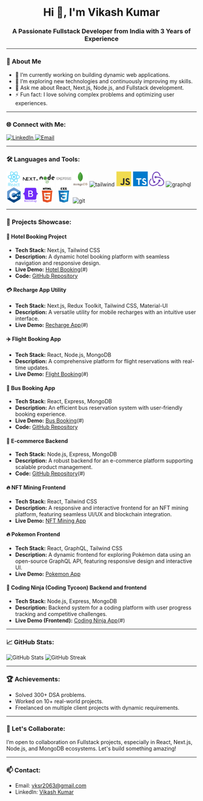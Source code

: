 <h1 align="center">Hi 👋, I'm Vikash Kumar</h1>
<h3 align="center">A Passionate Fullstack Developer from India with 3 Years of Experience</h3>

---

### 🚀 About Me
- 🔭 I’m currently working on building dynamic web applications.
- 🌱 I’m exploring new technologies and continuously improving my skills.
- 💬 Ask me about React, Next.js, Node.js, and Fullstack development.
- ⚡ Fun fact: I love solving complex problems and optimizing user experiences.

---

### 🌐 Connect with Me:
<p align="left">
  <a href="https://www.linkedin.com/in/vikash-kumar-01180321a/" target="_blank">
    <img src="https://img.shields.io/badge/LinkedIn-%230077B5.svg?style=for-the-badge&logo=linkedin&logoColor=white" alt="LinkedIn"/>
  </a>
  <a href="mailto:vksr2063@gmail.com" target="_blank">
    <img src="https://img.shields.io/badge/Email-%23D14836.svg?style=for-the-badge&logo=gmail&logoColor=white" alt="Email"/>
  </a>
</p>

---

### 🛠 Languages and Tools:
<p align="left">
  <img src="https://raw.githubusercontent.com/devicons/devicon/master/icons/react/react-original-wordmark.svg" alt="react" width="40" height="40"/>
  <img src="https://raw.githubusercontent.com/devicons/devicon/master/icons/nextjs/nextjs-original-wordmark.svg" alt="nextjs" width="40" height="40"/>
  <img src="https://raw.githubusercontent.com/devicons/devicon/master/icons/nodejs/nodejs-original-wordmark.svg" alt="nodejs" width="40" height="40"/>
  <img src="https://raw.githubusercontent.com/devicons/devicon/master/icons/express/express-original-wordmark.svg" alt="express" width="40" height="40"/>
  <img src="https://raw.githubusercontent.com/devicons/devicon/master/icons/mongodb/mongodb-original-wordmark.svg" alt="mongodb" width="40" height="40"/>
  <img src="https://www.vectorlogo.zone/logos/tailwindcss/tailwindcss-icon.svg" alt="tailwind" width="40" height="40"/>
  <img src="https://raw.githubusercontent.com/devicons/devicon/master/icons/javascript/javascript-original.svg" alt="javascript" width="40" height="40"/>
  <img src="https://raw.githubusercontent.com/devicons/devicon/master/icons/typescript/typescript-original.svg" alt="typescript" width="40" height="40"/>
  <img src="https://raw.githubusercontent.com/devicons/devicon/master/icons/redux/redux-original.svg" alt="redux" width="40" height="40"/>
  <img src="https://www.vectorlogo.zone/logos/graphql/graphql-icon.svg" alt="graphql" width="40" height="40"/>
  <img src="https://raw.githubusercontent.com/devicons/devicon/master/icons/cplusplus/cplusplus-original.svg" alt="cplusplus" width="40" height="40"/>
  <img src="https://raw.githubusercontent.com/devicons/devicon/master/icons/bootstrap/bootstrap-plain-wordmark.svg" alt="bootstrap" width="40" height="40"/>
  <img src="https://raw.githubusercontent.com/devicons/devicon/master/icons/html5/html5-original-wordmark.svg" alt="html5" width="40" height="40"/>
  <img src="https://raw.githubusercontent.com/devicons/devicon/master/icons/css3/css3-original-wordmark.svg" alt="css3" width="40" height="40"/>
  <img src="https://www.vectorlogo.zone/logos/git-scm/git-scm-icon.svg" alt="git" width="40" height="40"/>
</p>

---

### 📁 Projects Showcase:

#### 🏨 Hotel Booking Project
- **Tech Stack:** Next.js, Tailwind CSS
- **Description:** A dynamic hotel booking platform with seamless navigation and responsive design.
- **Live Demo:** [Hotel Booking](https://pinki-tour-travel-7ahh.vercel.app/)(#)
- **Code:** [GitHub Repository](#)

#### 💳 Recharge App Utility
- **Tech Stack:** Next.js, Redux Toolkit, Tailwind CSS, Material-UI
- **Description:** A versatile utility for mobile recharges with an intuitive user interface.
- **Live Demo:** [Recharge App](https://utility-update-repo.vercel.app/mobile-prepaid)(#)

#### ✈️ Flight Booking App
- **Tech Stack:** React, Node.js, MongoDB
- **Description:** A comprehensive platform for flight reservations with real-time updates.
- **Live Demo:** [Flight Booking](https://flight-app-bice.vercel.app/)(#)

#### 🚌 Bus Booking App
- **Tech Stack:** React, Express, MongoDB
- **Description:** An efficient bus reservation system with user-friendly booking experience.
- **Live Demo:** [Bus Booking](https://pinki-bus.netlify.app/)(#)
- **Code:** [GitHub Repository](#)

#### 🛒 E-commerce Backend
- **Tech Stack:** Node.js, Express, MongoDB
- **Description:** A robust backend for an e-commerce platform supporting scalable product management.
- **Code:** [GitHub Repository](https://github.com/vksr8102/commercial-backend)(#)

#### 🔥 NFT Mining Frontend
- **Tech Stack:** React, Tailwind CSS
- **Description:** A responsive and interactive frontend for an NFT mining platform, featuring seamless UI/UX and blockchain integration.
- **Live Demo:** [NFT Mining App](https://game.cryptoland.io/main)


#### 🔥 Pokemon Frontend
- **Tech Stack:** React, GraphQL, Tailwind CSS
- **Description:** A dynamic frontend for exploring Pokémon data using an open-source GraphQL API, featuring responsive design and interactive UI.
- **Live Demo:** [Pokemon App](https://pokemon-seo.vercel.app/)

#### 🧩 Coding Ninja (Coding Tycoon) Backend and frontend 
- **Tech Stack:** Node.js, Express, MongoDB
- **Description:** Backend system for a coding platform with user progress tracking and competitive challenges.
- **Live Demo (Frontend):** [Coding Ninja App](https://codingtycoons.vercel.app/)(#)


---

### 📈 GitHub Stats:
<p align="left">
  <img src="https://github-readme-stats.vercel.app/api?username=vksr8102&show_icons=true&theme=radical" alt="GitHub Stats" />
  <img src="https://github-readme-streak-stats.herokuapp.com/?user=vksr8102&theme=radical" alt="GitHub Streak" />
</p>

---

### 🏆 Achievements:
- Solved 300+ DSA problems.
- Worked on 10+ real-world projects.
- Freelanced on multiple client projects with dynamic requirements.

---

### 🤝 Let's Collaborate:
I’m open to collaboration on Fullstack projects, especially in React, Next.js, Node.js, and MongoDB ecosystems. Let's build something amazing!

---

### 📫 Contact:
- Email: [vksr2063@gmail.com](mailto:vksr2063@gmail.com)
- LinkedIn: [Vikash Kumar](https://www.linkedin.com/in/vikash-kumar-01180321a/)





